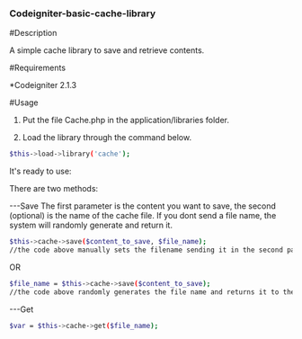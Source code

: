 ### Codeigniter-basic-cache-library

#Description

A simple cache library to save and retrieve contents.


#Requirements

*Codeigniter 2.1.3

#Usage

1) Put the file Cache.php in the application/libraries folder.

2) Load the library through the command below.
```sh
$this->load->library('cache');
```
It's ready to use:

There are two methods:

---Save
The first parameter is the content you want to save, the second (optional) is the name of the cache file. If you dont send a file name, the system will randomly generate and return it.
```sh
$this->cache->save($content_to_save, $file_name);
//the code above manually sets the filename sending it in the second parameter.
```

OR

```sh
$file_name = $this->cache->save($content_to_save);
//the code above randomly generates the file name and returns it to the $file_name variable.
```

---Get
```sh
$var = $this->cache->get($file_name);
```

